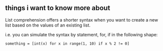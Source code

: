 ## things i want to know more about

List comprehension offers a shorter syntax when you want to create a new list based on the values of an existing list.

i.e. you can simulate the syntax by statement, for, if in the following shape:

    something = [int(x) for x in range(1, 10) if x % 2 != 0]
